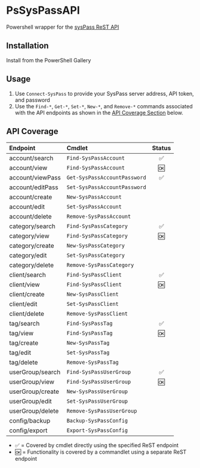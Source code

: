 # PsSysPassAPI
Powershell wrapper for the [sysPass ReST API](https://syspass-doc.readthedocs.io/en/3.1/application/api.html)

## Installation

Install from the PowerShell Gallery

## Usage

1. Use `Connect-SysPass` to provide your SysPass server address, API token, and password
2. Use the `Find-*`, `Get-*`, `Set-*`, `New-*`, and `Remove-*` commands associated with the API endpoints as shown in the [API Coverage Section](#api-coverage) below.

## API Coverage

| Endpoint         | Cmdlet                      | Status |
|:-----------------|:----------------------------|:------:|
| account/search   | `Find-SysPassAccount`         | ✅ |
| account/view     | `Find-SysPassAccount`         | 🆗 |
| account/viewPass | `Get-SysPassAccountPassword`  | ✅ |
| account/editPass | `Set-SysPassAccountPassword`  |   |
| account/create   | `New-SysPassAccount`          |   |
| account/edit     | `Set-SysPassAccount`          |   |
| account/delete   | `Remove-SysPassAccount`       |   |
| category/search  | `Find-SysPassCategory`        | ✅ |
| category/view    | `Find-SysPassCategory`        | 🆗 |
| category/create  | `New-SysPassCategory`         |   |
| category/edit    | `Set-SysPassCategory`         |   |
| category/delete  | `Remove-SysPassCategory`      |   |
| client/search    | `Find-SysPassClient`          | ✅ |
| client/view      | `Find-SysPassClient`          | 🆗 |
| client/create    | `New-SysPassClient`           |   |
| client/edit      | `Set-SysPassClient`           |   |
| client/delete    | `Remove-SysPassClient`        |   |
| tag/search       | `Find-SysPassTag`             | ✅ |
| tag/view         | `Find-SysPassTag`             | 🆗 |
| tag/create       | `New-SysPassTag`              |   |
| tag/edit         | `Set-SysPassTag`              |   |
| tag/delete       | `Remove-SysPassTag`           |   |
| userGroup/search | `Find-SysPassUserGroup`       | ✅ |
| userGroup/view   | `Find-SysPassUserGroup`       | 🆗 |
| userGroup/create | `New-SysPassUserGroup`        |   |
| userGroup/edit   | `Set-SysPassUserGroup`        |   |
| userGroup/delete | `Remove-SysPassUserGroup`     |   |
| config/backup    | `Backup-SysPassConfig`        |   |
| config/export    | `Export-SysPassConfig`        |   |

- ✅ = Covered by cmdlet directly using the specified ReST endpoint
- 🆗 = Functionality is covered by a commandlet using a separate ReST endpoint
